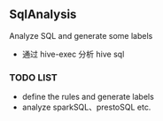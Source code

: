 ## SqlAnalysis

Analyze SQL and generate some labels

+ 通过 hive-exec 分析 hive sql

### TODO LIST

+ define the rules and generate labels
+ analyze sparkSQL、prestoSQL etc.